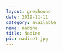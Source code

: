 ```yaml
---
layout: greyhound
date: 2019-11-11
category: available
name: nadine
title: Nadine
pic: nadine1.jpg
---
```


